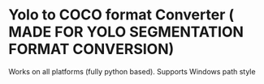# Yolo to COCO format Converter ( MADE FOR YOLO SEGMENTATION FORMAT CONVERSION)

Works on all platforms (fully python based). Supports Windows path style 